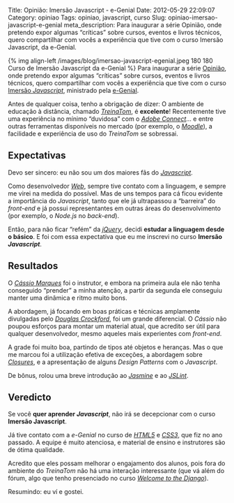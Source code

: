 Title: Opinião: Imersão Javascript - e-Genial
Date: 2012-05-29 22:09:07
Category: opiniao
Tags: opiniao, javascript, curso
Slug: opiniao-imersao-javascript-e-genial
meta_description: Para inaugurar a série Opinião, onde pretendo expor algumas “críticas” sobre cursos, eventos e livros técnicos, quero compartilhar com vocês a experiência que tive com o curso Imersão Javascript, da e-Genial.


{% img align-left /images/blog/imersao-javascript-egenial.jpeg 180 180 Curso de Imersão Javascript da e-Genial %}
Para inaugurar a série
[Opinião][], onde pretendo expor algumas “críticas” sobre cursos,
eventos e livros técnicos, quero compartilhar com vocês a experiência
que tive com o curso [Imersão *Javascript*][], ministrado pela
[e-Genial][].

Antes de qualquer coisa, tenho a obrigação de dizer: O ambiente de
educação à distância, chamado [*TreinaTom*][], é **excelente**!
Recentemente tive uma experiência no mínimo “duvidosa” com o [*Adobe Connect*][]...
e entre outras ferramentas disponíveis no mercado (por
exemplo, o [*Moodle*][]), a facilidade e experiência de uso do
*TreinaTom* se sobressai.

<!-- PELICAN_END_SUMMARY -->


Expectativas
------------

Devo ser sincero: eu não sou um dos maiores fãs do [*Javascript*][].

Como desenvolvedor [*Web*][], sempre tive contato com a linguagem, e
sempre me virei na medida do possível. Mas de uns tempos para cá ficou
evidente a importância do *Javascript*, tanto que ele já ultrapassou a
“barreira” do *front-end* e já possui representantes em outras áreas do
desenvolvimento (por exemplo, o *Node.js* no *back-end*).

Então, para não ficar “refém” da [*jQuery*][], decidi **estudar a
linguagem desde o básico**. E foi com essa expectativa que eu me
inscrevi no curso **Imersão *Javascript***.


Resultados
----------


O [*Cássio Marques*][] foi o instrutor, e embora na primeira aula ele
não tenha conseguido “prender” a minha atenção, a partir da segunda ele
conseguiu manter uma dinâmica e ritmo muito bons.

A abordagem, já focando em boas práticas e técnicas amplamente
divulgadas pelo [*Douglas Crockford*][], foi um grande diferencial. O
*Cássio* não poupou esforços para montar um material atual, que acredito
ser útil para qualquer desenvolvedor, mesmo aqueles mais experientes com
*front-end*.

A grade foi muito boa, partindo de tipos até objetos e heranças. Mas o
que me marcou foi a utilização efetiva de exceções, a abordagem sobre
[*Closures*][], e a apresentação de alguns *Design Patterns* com o
*Javascript*.

De bônus, rolou uma breve introdução ao [*Jasmine*][] e ao [*JSLint*][].


Veredicto
---------


Se você **quer aprender *Javascript***, não irá se decepcionar com o
curso **Imersão Javascript**.

Já tive contato com a *e-Genial* no curso de [*HTML5*][] e [*CSS3*][],
que fiz no ano passado. A equipe é muito atenciosa, e material de ensino
e instrutores são de ótima qualidade.

Acredito que eles possam melhorar o engajamento dos alunos, pois fora do
ambiente do *TreinaTom* não há uma interação interessante (que vá além
do fórum, algo que tenho presenciado no curso [*Welcome to the
Django*][]).

Resumindo: eu ví e gostei.


  [Opinião]: {tag}opiniao
    "Veja outras opiniões minhas sobre livros e cursos"
  [Imersão *Javascript*]: http://www.edukee.com/pt/curso/javascript/turma-b/1326888846
    "Conheça a grade do curso"
  [e-Genial]: http://www.egenial.com/
    "Cursos online para desenvolvedores e empreendedores Web"
  [*TreinaTom*]: http://www.treinatom.com.br/pt/
    "Conheço o ambiente Ead da e-Genial"
  [*Adobe Connect*]: http://www.adobe.com/br/products/connect/
    "Conheça o ambiente de comunicação pela Web da Adobe"
  [*Moodle*]: http://moodle.org/
    "O Moodle é uma ferramenta de educação open source"
  [*Javascript*]: {tag}javascript
    "Leia mais sobre Javascript"
  [*Web*]: {tag}web 
    "Leia mais sobre Web"
  [*jQuery*]: http://jquery.com/
    "Conheça o framework jQuery"
  [*Cássio Marques*]: http://www.twitter.com/cassiomarques
    "Siga o Cássio no Twitter"
  [*Douglas Crockford*]: http://www.crockford.com/
    "Visite o site pessoal do Crockford"
  [*Closures*]: {filename}afinal-o-que-sao-closures.md
    "Afinal, o que são Closures?"
  [*Jasmine*]: http://pivotal.github.com/jasmine/
    "BDD em Javascript"
  [*JSLint*]: http://www.jslint.com/
    "Meça a qualidade do seu código Javascript"
  [*HTML5*]: {tag}html5
    "Leia mais sobre HTML5"
  [*CSS3*]: {tag}css3
    "Leia mais sobre CSS3"
  [*Welcome to the Django*]: http://welcometothedjango.com.br/
    "Aprenda Python e Django na prática"

